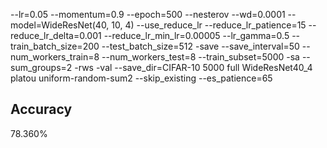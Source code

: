 --lr=0.05 --momentum=0.9 --epoch=500 --nesterov --wd=0.0001 --model=WideResNet(40, 10, 4) --use_reduce_lr --reduce_lr_patience=15 --reduce_lr_delta=0.001 --reduce_lr_min_lr=0.00005 --lr_gamma=0.5 --train_batch_size=200 --test_batch_size=512 -save --save_interval=50 --num_workers_train=8 --num_workers_test=8 --train_subset=5000 -sa --sum_groups=2 -rws -val --save_dir=CIFAR-10 5000 full WideResNet40_4 platou uniform-random-sum2 --skip_existing --es_patience=65
## Accuracy
 78.360%